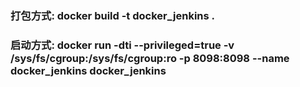 ### 打包方式: docker build -t docker_jenkins .
### 启动方式: docker run -dti --privileged=true -v /sys/fs/cgroup:/sys/fs/cgroup:ro -p 8098:8098 --name docker_jenkins docker_jenkins

